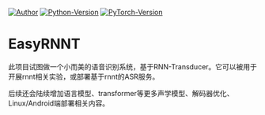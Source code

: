 [![Author](https://img.shields.io/badge/Author-Changhengyi-brightgreen)]() [![Python-Version](https://img.shields.io/badge/Python-3.9-blue)]() [![PyTorch-Version](https://img.shields.io/badge/PyTorch-1.9-red)]()

# EasyRNNT

此项目试图做一个小而美的语音识别系统，基于RNN-Transducer。它可以被用于开展rnnt相关实验，或部署基于rnnt的ASR服务。

后续还会陆续增加语言模型、transformer等更多声学模型、解码器优化、Linux/Android端部署相关内容。